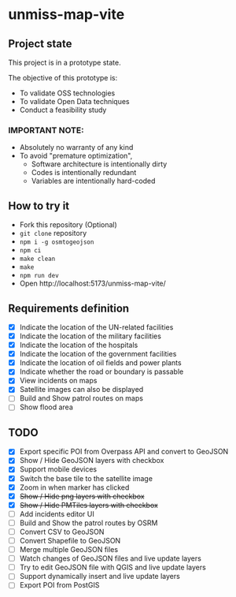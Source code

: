 # unmiss-map-vite

## Project state

This project is in a prototype state.

The objective of this prototype is:

- To validate OSS technologies
- To validate Open Data techniques
- Conduct a feasibility study

### IMPORTANT NOTE:

- Absolutely no warranty of any kind
- To avoid "premature optimization",
  - Software architecture is intentionally dirty
  - Codes is intentionally redundant
  - Variables are intentionally hard-coded

## How to try it

- Fork this repository (Optional)
- `git clone` repository
- `npm i -g osmtogeojson`
- `npm ci`
- `make clean`
- `make`
- `npm run dev`
- Open http://localhost:5173/unmiss-map-vite/

## Requirements definition

- [x] Indicate the location of the UN-related facilities
- [x] Indicate the location of the military facilities
- [x] Indicate the location of the hospitals
- [x] Indicate the location of the government facilities
- [x] Indicate the location of oil fields and power plants
- [x] Indicate whether the road or boundary is passable
- [x] View incidents on maps
- [x] Satellite images can also be displayed
- [ ] Build and Show patrol routes on maps
- [ ] Show flood area

## TODO

- [x] Export specific POI from Overpass API and convert to GeoJSON
- [x] Show / Hide GeoJSON layers with checkbox
- [x] Support mobile devices
- [x] Switch the base tile to the satellite image
- [x] Zoom in when marker has clicked
- [x] ~~Show / Hide png layers with checkbox~~
- [x] ~~Show / Hide PMTiles layers with checkbox~~
- [ ] Add incidents editor UI
- [ ] Build and Show the patrol routes by OSRM
- [ ] Convert CSV to GeoJSON
- [ ] Convert Shapefile to GeoJSON
- [ ] Merge multiple GeoJSON files
- [ ] Watch changes of GeoJSON files and live update layers
- [ ] Try to edit GeoJSON file with QGIS and live update layers
- [ ] Support dynamically insert and live update layers
- [ ] Export POI from PostGIS
